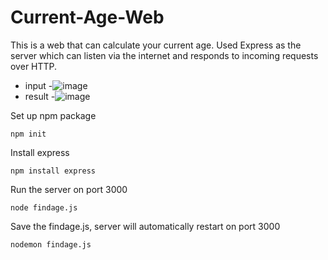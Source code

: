 # Current-Age-Web
This is a web that can calculate your current age.
Used Express as the server which can listen via the internet and responds to incoming requests over HTTP.

- input
-![image](https://user-images.githubusercontent.com/79159894/191848124-ae2d1316-21ba-4cc9-9873-39f3c6513f5d.png)
- result
-![image](https://user-images.githubusercontent.com/79159894/191848531-a1314f80-48bd-453f-929a-88bd622ea8e4.png)

Set up npm package
```
npm init
```
Install express
```
npm install express
```

Run the server on port 3000
```
node findage.js
```

Save the findage.js, server will automatically restart on port 3000
```
nodemon findage.js
```

